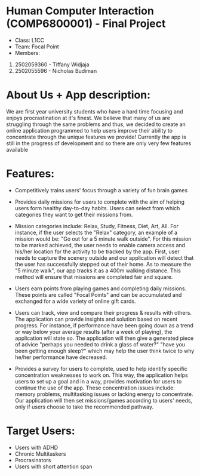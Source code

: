 # Human Computer Interaction (COMP6800001) - Final Project
- Class: L1CC
- Team: Focal Point
- Members:
1. 2502059360 - Tiffany Widjaja
2. 2502055596 - Nicholas Budiman

# About Us + App description:
We are first year university students who have a hard time focusing and enjoys procrastination at it's finest. We believe that many of us are struggling through the same problems and thus, we decided to create an online application programmed to help users improve their ability to concentrate through the unique features we provide!
Currently the app is still in the progress of development and so there are only very few features available

# Features:
- Competitively trains users' focus through a variety of fun brain games

- Provides daily missions for users to complete with the aim of helping users form healthy day-to-day habits. Users can select from which categories they want to get their missions from.

- Mission categories include: Relax, Study, Fitness, Diet, Art, All. For instance, if the user selects the "Relax" category, an example of a mission would be:
"Go out for a 5 minute walk outside". For this mission to be marked achieved, the user needs to enable camera access and his/her location for the activity to be tracked by the app. First, user needs to capture the scenery outside and our application will detect that the user has successfully stepped out of their home. As to measure the "5 minute walk", our app tracks it as a 400m walking distance. This method will ensure that missions are completed fair and square.

- Users earn points from playing games and completing daily missions. These points are called "Focal Points" and can be accumulated and exchanged for a wide variety of online gift cards.

- Users can track, view and compare their progress & results with others. The application can provide insights and solution based on recent progress. For instance, if performance have been going down as a trend or way below your average results (after a week of playing), the application will state so. The application will then give a generated piece of advice "perhaps you needed to drink a glass of water?" "have you been getting enough sleep?" which may help the user think twice to why he/her performance have decreased.

- Provides a survey for users to complete, used to help identify specific concentration weaknesses to work on. This way, the application helps users to set up a goal and in a way, provides motivation for users to continue the use of the app. These concentration issues include: memory problems, multitasking issues or lacking energy to concentrate. Our application will then set missions/games according to users' needs, only if users choose to take the recommended pathway.

# Target Users:
- Users with ADHD
- Chronic Multitaskers
- Procrasinators
- Users with short attention span
